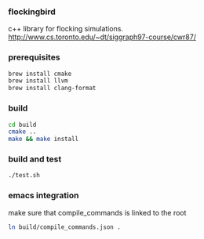 ### flockingbird
c++ library for flocking simulations.
http://www.cs.toronto.edu/~dt/siggraph97-course/cwr87/


### prerequisites
```bash
brew install cmake
brew install llvm
brew install clang-format
```

### build

```bash
cd build
cmake ..
make && make install
```
### build and test
```bash
./test.sh
```

### emacs integration

make sure that compile_commands is linked to the root

```bash
ln build/compile_commands.json .
```

